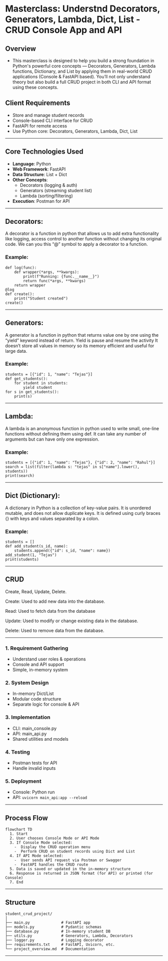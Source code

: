 # Masterclass: Understnd Decorators, Generators, Lambda, Dict, List - CRUD Console App and API

## Overview

- This masterclass is designed to help you build a strong foundation in Python's powerful core concepts — Decorators, Generators, Lambda functions, Dictionary, and List by applying them in real-world CRUD applications (Console & FastAPI based). You’ll not only understand theory but also build a full CRUD project in both CLI and API format using these concepts.


## Client Requirements

- Store and manage student records
- Console-based CLI interface for CRUD
- FastAPI for remote access
- Use Python core: Decorators, Generators, Lambda, Dict, List

---

## Core Technologies Used

- **Language**: Python
- **Web Framework**: FastAPI
- **Data Structure**: List + Dict
- **Other Concepts**:
  - Decorators (logging & auth)
  - Generators (streaming student list)
  - Lambda (sorting/filtering)
- **Execution**: Postman for API

---


## Decorators:
A decorator is a function in python that allows us to add extra functionality like logging, access control to another function without changing its original code. We can you this “@” symbol to apply a decorator to a function.

### Example:
    def log(func):
        def wrapper(*args, **kwargs):
            print(f"Running: {func.__name__}")
            return func(*args, **kwargs)
        return wrapper
    @log
    def create():
        print("Student created")
    create()

---

## Generators:
A generator is a function in python that returns value one by one using the “yield” keyword instead of return.
Yield is pause and resume the activity
It doesn’t store all values in memory so its memory efficient and useful for large data.

### Example:
    students = [{"id": 1, "name": "Tejas"}]
    def get_students():
        for student in students:
            yield student
    for s in get_students():
        print(s)

---

## Lambda:
A lambda is an anonymous function in python used to write small, one-line functions without defining them using def. It can take any number of arguments but can have only one expression.

### Example:
    students = [{"id": 1, "name": "Tejas"}, {"id": 2, "name": "Rahul"}]
    search = list(filter(lambda s: "tejas" in s["name"].lower(), students))
    print(search)

---

## Dict (Dictionary):
A dictionary in Python is a collection of key-value pairs. It is unordered mutable, and does not allow duplicate keys. It is defined using curly braces {} with keys and values separated by a colon.

### Example:
    students = [] 
    def add_student(s_id, name):
        students.append({"id": s_id, "name": name})
    add_student(1, "Tejas")
    print(students)

---

## CRUD
Create, Read, Update, Delete.

Create:
Used to add new data into the database.

Read:
Used to fetch data from the database

Update:
Used to modify or change existing data in the database.

Delete:
Used to remove data from the database.

---

### 1. Requirement Gathering
- Understand user roles & operations
- Console and API support
- Simple, in-memory system

### 2. System Design
- In-memory Dict/List
- Modular code structure
- Separate logic for console & API

### 3. Implementation
- CLI: main_console.py
- API: main_api.py
- Shared utilities and models

### 4. Testing
- Postman tests for API
- Handle invalid inputs

### 5. Deployment
- Console: Python run
- API: `uvicorn main_api:app --reload`

---

## Process Flow

```
flowchart TD
  1. Start
  2. User chooses Console Mode or API Mode
  3. If Console Mode selected:
    -  Display the CRUD operation menu
    -  Perform CRUD on student records using Dict and List
  4. If API Mode selected:
    -  User sends API request via Postman or Swagger
    -  FastAPI handles the CRUD route
  5. Data is saved or updated in the in-memory structure
  6. Response is returned in JSON format (for API) or printed (for Console)
  7. End
```

---

## Structure

```
student_crud_project/
│
├── main.py              # FastAPI app
├── models.py            # Pydantic schemas
├── database.py          # In-memory student DB
├── utils.py             # Generators, Lambda, Decorators
├── logger.py            # Logging decorator
├── requirements.txt     # FastAPI, Uvicorn, etc.
└── project_overview.md  # Documentation
```

---

